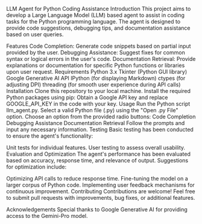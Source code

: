 LLM Agent for Python Coding Assistance
Introduction
This project aims to develop a Large Language Model (LLM) based agent to assist in coding tasks for the Python programming language. The agent is designed to provide code suggestions, debugging tips, and documentation assistance based on user queries.

Features
Code Completion: Generate code snippets based on partial input provided by the user.
Debugging Assistance: Suggest fixes for common syntax or logical errors in the user's code.
Documentation Retrieval: Provide explanations or documentation for specific Python functions or libraries upon user request.
Requirements
Python 3.x
Tkinter (Python GUI library)
Google Generative AI API
IPython (for displaying Markdown)
ctypes (for adjusting DPI)
threading (for smooth user experience during API calls)
Installation
Clone this repository to your local machine.
Install the required Python packages using pip:
Obtain a Google API key and replace GOOGLE_API_KEY in the code with your key.
Usage
Run the Python script llm_agent.py.
Select a valid Python file (.py) using the "Open .py File" option.
Choose an option from the provided radio buttons:
Code Completion
Debugging Assistance
Documentation Retrieval
Follow the prompts and input any necessary information.
Testing
Basic testing has been conducted to ensure the agent's functionality:

Unit tests for individual features.
User testing to assess overall usability.
Evaluation and Optimization
The agent's performance has been evaluated based on accuracy, response time, and relevance of output. Suggestions for optimization include:

Optimizing API calls to reduce response time.
Fine-tuning the model on a larger corpus of Python code.
Implementing user feedback mechanisms for continuous improvement.
Contributing
Contributions are welcome! Feel free to submit pull requests with improvements, bug fixes, or additional features.

Acknowledgements
Special thanks to Google Generative AI for providing access to the Gemini-Pro model.

